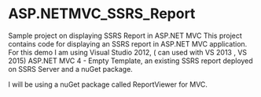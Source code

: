 # ASP.NETMVC_SSRS_Report
Sample project on displaying SSRS Report in ASP.NET MVC
This project contains code for displaying an SSRS report in ASP.NET MVC application. 
For this demo I am using 
Visual Studio 2012, ( can used with VS 2013 , VS 2015) 
ASP.NET MVC 4 - Empty Template, 
an existing SSRS report deployed on SSRS Server and 
a nuGet package. 

I will be using a nuGet package called ReportViewer for MVC. 
